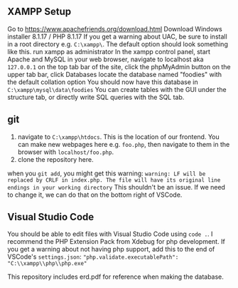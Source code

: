 ## XAMPP Setup

Go to https://www.apachefriends.org/download.html
Download Windows installer 8.1.17 / PHP 8.1.17
If you get a warning about UAC, be sure to install in a root directory e.g. `C:\xampp\`. The default option should look something like this.
run xampp as administrator
In the xampp control panel, start Apache and MySQL
in your web browser, navigate to localhost aka `127.0.0.1`
on the top tab bar of the site, click the phpMyAdmin button
on the upper tab bar, click Databases
locate the database named "foodies" with the default collation option
You should now have this database in `C:\xampp\mysql\data\foodies`
You can create tables with the GUI under the structure tab, or directly write SQL queries with the SQL tab.

## git

1. navigate to `C:\xampp\htdocs`. This is the location of our frontend. You can make new webpages here e.g. `foo.php`, then navigate to them in the browser with `localhost/foo.php`.
2. clone the repository here.

when you `git add`, you might get this warning:
`warning: LF will be replaced by CRLF in index.php.
The file will have its original line endings in your working directory`
This shouldn't be an issue. If we need to change it, we can do that on the bottom right of VSCode.

## Visual Studio Code

You should be able to edit files with Visual Studio Code using `code .`.
I recommend the PHP Extension Pack from Xdebug for php development.
If you get a warning about not having php support, add this to the end of VSCode's `settings.json`:
`"php.validate.executablePath": "C:\\xampp\\php\\php.exe"`

This repository includes erd.pdf for reference when making the database.

